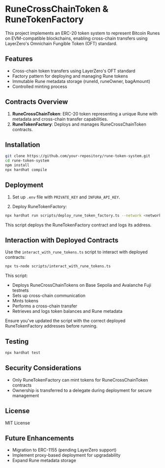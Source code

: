 # RuneCrossChainToken & RuneTokenFactory

This project implements an ERC-20 token system to represent Bitcoin Runes on EVM-compatible blockchains, enabling cross-chain transfers using LayerZero's Omnichain Fungible Token (OFT) standard.

## Features

- Cross-chain token transfers using LayerZero's OFT standard
- Factory pattern for deploying and managing Rune tokens
- Immutable Rune metadata storage (runeId, runeOwner, bagAmount)
- Controlled minting process

## Contracts Overview

1. **RuneCrossChainToken**: ERC-20 token representing a unique Rune with metadata and cross-chain transfer capabilities.
2. **RuneTokenFactory**: Deploys and manages RuneCrossChainToken contracts.

## Installation

```bash
git clone https://github.com/your-repository/rune-token-system.git
cd rune-token-system
npm install
npx hardhat compile
```

## Deployment

1. Set up `.env` file with `PRIVATE_KEY` and `INFURA_API_KEY`.

2. Deploy RuneTokenFactory:

```bash
npx hardhat run scripts/deploy_rune_token_factory.ts --network <network-name>
```

This script deploys the RuneTokenFactory contract and logs its address.

## Interaction with Deployed Contracts

Use the `interact_with_rune_tokens.ts` script to interact with deployed contracts:

```bash
npx ts-node scripts/interact_with_rune_tokens.ts
```

This script:

- Deploys RuneCrossChainTokens on Base Sepolia and Avalanche Fuji testnets
- Sets up cross-chain communication
- Mints tokens
- Performs a cross-chain transfer
- Retrieves and logs token balances and Rune metadata

Ensure you've updated the script with the correct deployed RuneTokenFactory addresses before running.

## Testing

```bash
npx hardhat test
```

## Security Considerations

- Only RuneTokenFactory can mint tokens for RuneCrossChainToken contracts
- Ownership is transferred to a delegate during deployment for secure management

## License

MIT License

## Future Enhancements

- Migration to ERC-1155 (pending LayerZero support)
- Implement proxy-based deployment for upgradability
- Expand Rune metadata storage

